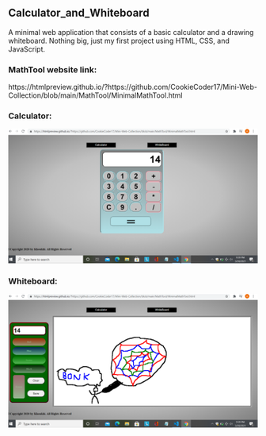 <h2>Calculator_and_Whiteboard</h2>

A minimal web application that consists of a basic calculator and a drawing whiteboard. Nothing big, just my first project using HTML, CSS, and JavaScript.  

<h3>MathTool website link:</h3> 
<p>
https://htmlpreview.github.io/?https://github.com/CookieCoder17/Mini-Web-Collection/blob/main/MathTool/MinimalMathTool.html
</p>

### Calculator:
<img src="MathTool_README/Calculator.png" width=750>

### Whiteboard:
<img src="MathTool_README/Whiteboard.png" width=800>
